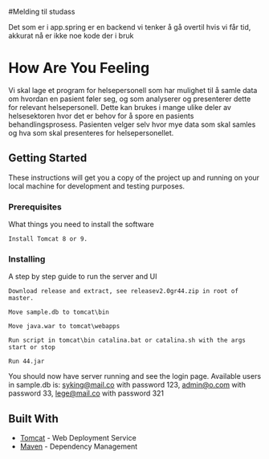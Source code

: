 #Melding til studass

Det som er i app.spring er en backend vi tenker å gå overtil hvis vi får tid, akkurat nå er ikke noe kode der i bruk

# How Are You Feeling

Vi skal lage et program for helsepersonell som har mulighet til å samle data om hvordan en pasient føler seg, og som analyserer og presenterer dette for relevant helsepersonell. Dette kan brukes i mange ulike deler av helsesektoren hvor det er behov for å spore en pasients behandlingsprosess. 
Pasienten velger selv hvor mye data som skal samles og hva som skal presenteres for helsepersonellet. 


## Getting Started

These instructions will get you a copy of the project up and running on your local machine for development and testing purposes.

### Prerequisites

What things you need to install the software

```
Install Tomcat 8 or 9.
```

### Installing

A step by step guide to run the server and UI
```
Download release and extract, see releasev2.0gr44.zip in root of master.
```
```
Move sample.db to tomcat\bin
```
```
Move java.war to tomcat\webapps
```
```
Run script in tomcat\bin catalina.bat or catalina.sh with the args start or stop
```
```
Run 44.jar
```
You should now have server running and see the login page.
Available users in sample.db is:
syking@mail.co with password 123,
admin@o.com with password 33,
lege@mail.co with password 321

## Built With

* [Tomcat](http://tomcat.apache.org/) - Web Deployment Service
* [Maven](https://maven.apache.org/) - Dependency Management

